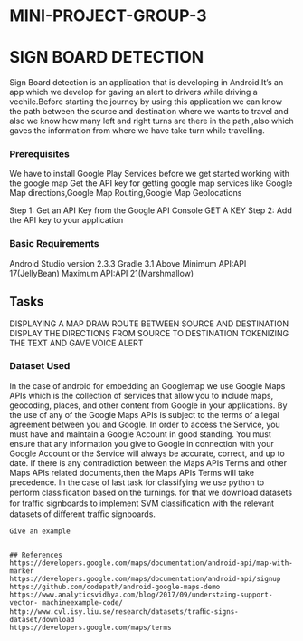 # MINI-PROJECT-GROUP-3
# SIGN BOARD DETECTION
Sign Board detection is an application that is developing in Android.It’s an app
which we develop for gaving an alert to drivers while driving a vechile.Before
starting the journey by using this application we can know the path between the
source and destination where we wants to travel and also we know how many
left and right turns are there in the path ,also which gaves the information from
where we have take turn while travelling.


### Prerequisites

We have to install Google Play Services before we get started working with the google map
Get the API key for getting google map services like Google Map directions,Google Map Routing,Google Map Geolocations

Step 1: Get an API Key from the Google API Console
GET A KEY
Step 2: Add the API key to your application

### Basic Requirements

Android Studio version 2.3.3
Gradle  3.1 Above
Minimum API:API 17(JellyBean)
Maximum API:API 21(Marshmallow)

## Tasks
DISPLAYING A MAP
DRAW ROUTE BETWEEN SOURCE AND DESTINATION
DISPLAY THE DIRECTIONS FROM SOURCE TO DESTINATION
TOKENIZING THE TEXT AND GAVE VOICE ALERT

### Dataset Used

In the case of android for embedding an Googlemap we use Google Maps APIs which is the collection of services that allow you to include maps, geocoding, places, and other content from Google in your applications. By the use of any of the Google Maps APIs is subject to the terms of a legal agreement between you and Google. In order to access the Service, you must have and maintain a Google Account in good standing. You must ensure that any information you give to Google in connection with your Google Account or the Service will always be accurate, correct, and up to date. If there is any contradiction between the Maps APIs Terms and other Maps APIs related documents,then the Maps APIs Terms will take precedence. In the case of last task for classifying we use python to perform classiﬁcation based on the turnings. for that we download datasets for traﬃc signboards to implement SVM classiﬁcation with the relevant datasets of diﬀerent traﬃc signboards.

```
Give an example
```


```

## References
https://developers.google.com/maps/documentation/android-api/map-with-marker
https://developers.google.com/maps/documentation/android-api/signup
https://github.com/codepath/android-google-maps-demo 
https://www.analyticsvidhya.com/blog/2017/09/understaing-support-vector- machineexample-code/ http://www.cvl.isy.liu.se/research/datasets/traﬃc-signs-dataset/download
https://developers.google.com/maps/terms






